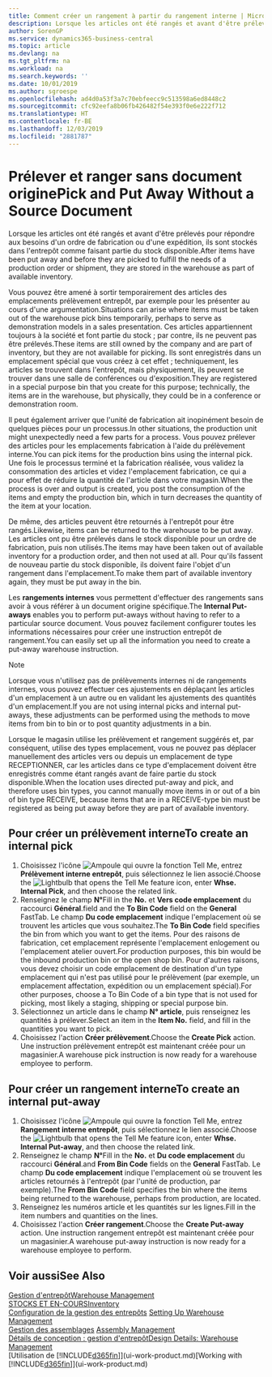```yaml
---
title: Comment créer un rangement à partir du rangement interne | Microsoft Docs
description: Lorsque les articles ont été rangés et avant d'être prélevés pour répondre aux besoins d'un ordre de fabrication ou d'une expédition, ils sont stockés dans l'entrepôt comme faisant partie du stock disponible.
author: SorenGP
ms.service: dynamics365-business-central
ms.topic: article
ms.devlang: na
ms.tgt_pltfrm: na
ms.workload: na
ms.search.keywords: ''
ms.date: 10/01/2019
ms.author: sgroespe
ms.openlocfilehash: ad4d0a53f3a7c70ebfeecc9c513598a6ed8448c2
ms.sourcegitcommit: cfc92eefa8b06fb426482f54e393f0e6e222f712
ms.translationtype: HT
ms.contentlocale: fr-BE
ms.lasthandoff: 12/03/2019
ms.locfileid: "2881787"
---
```

# <a name="pick-and-put-away-without-a-source-document"></a><span data-ttu-id="069de-103">Prélever et ranger sans document origine</span><span class="sxs-lookup"><span data-stu-id="069de-103">Pick and Put Away Without a Source Document</span></span>
<span data-ttu-id="069de-104">Lorsque les articles ont été rangés et avant d'être prélevés pour répondre aux besoins d'un ordre de fabrication ou d'une expédition, ils sont stockés dans l'entrepôt comme faisant partie du stock disponible.</span><span class="sxs-lookup"><span data-stu-id="069de-104">After items have been put away and before they are picked to fulfill the needs of a production order or shipment, they are stored in the warehouse as part of available inventory.</span></span>  

<span data-ttu-id="069de-105">Vous pouvez être amené à sortir temporairement des articles des emplacements prélèvement entrepôt, par exemple pour les présenter au cours d'une argumentation.</span><span class="sxs-lookup"><span data-stu-id="069de-105">Situations can arise where items must be taken out of the warehouse pick bins temporarily, perhaps to serve as demonstration models in a sales presentation.</span></span> <span data-ttu-id="069de-106">Ces articles appartiennent toujours à la société et font partie du stock ; par contre, ils ne peuvent pas être prélevés.</span><span class="sxs-lookup"><span data-stu-id="069de-106">These items are still owned by the company and are part of inventory, but they are not available for picking.</span></span> <span data-ttu-id="069de-107">Ils sont enregistrés dans un emplacement spécial que vous créez à cet effet ; techniquement, les articles se trouvent dans l'entrepôt, mais physiquement, ils peuvent se trouver dans une salle de conférences ou d'exposition.</span><span class="sxs-lookup"><span data-stu-id="069de-107">They are registered in a special purpose bin that you create for this purpose; technically, the items are in the warehouse, but physically, they could be in a conference or demonstration room.</span></span>  

<span data-ttu-id="069de-108">Il peut également arriver que l'unité de fabrication ait inopinément besoin de quelques pièces pour un processus.</span><span class="sxs-lookup"><span data-stu-id="069de-108">In other situations, the production unit might unexpectedly need a few parts for a process.</span></span> <span data-ttu-id="069de-109">Vous pouvez prélever des articles pour les emplacements fabrication à l'aide du prélèvement interne.</span><span class="sxs-lookup"><span data-stu-id="069de-109">You can pick items for the production bins using the internal pick.</span></span> <span data-ttu-id="069de-110">Une fois le processus terminé et la fabrication réalisée, vous validez la consommation des articles et videz l'emplacement fabrication, ce qui a pour effet de réduire la quantité de l'article dans votre magasin.</span><span class="sxs-lookup"><span data-stu-id="069de-110">When the process is over and output is created, you post the consumption of the items and empty the production bin, which in turn decreases the quantity of the item at your location.</span></span>  

<span data-ttu-id="069de-111">De même, des articles peuvent être retournés à l'entrepôt pour être rangés.</span><span class="sxs-lookup"><span data-stu-id="069de-111">Likewise, items can be returned to the warehouse to be put away.</span></span> <span data-ttu-id="069de-112">Les articles ont pu être prélevés dans le stock disponible pour un ordre de fabrication, puis non utilisés.</span><span class="sxs-lookup"><span data-stu-id="069de-112">The items may have been taken out of available inventory for a production order, and then not used at all.</span></span> <span data-ttu-id="069de-113">Pour qu'ils fassent de nouveau partie du stock disponible, ils doivent faire l'objet d'un rangement dans l'emplacement.</span><span class="sxs-lookup"><span data-stu-id="069de-113">To make them part of available inventory again, they must be put away in the bin.</span></span>  

<span data-ttu-id="069de-114">Les **rangements internes** vous permettent d'effectuer des rangements sans avoir à vous référer à un document origine spécifique.</span><span class="sxs-lookup"><span data-stu-id="069de-114">The **Internal Put-aways** enables you to perform put-aways without having to refer to a particular source document.</span></span> <span data-ttu-id="069de-115">Vous pouvez facilement configurer toutes les informations nécessaires pour créer une instruction entrepôt de rangement.</span><span class="sxs-lookup"><span data-stu-id="069de-115">You can easily set up all the information you need to create a put-away warehouse instruction.</span></span>  

> [!NOTE]  
>  <span data-ttu-id="069de-116">Lorsque vous n'utilisez pas de prélèvements internes ni de rangements internes, vous pouvez effectuer ces ajustements en déplaçant les articles d'un emplacement à un autre ou en validant les ajustements des quantités d'un emplacement.</span><span class="sxs-lookup"><span data-stu-id="069de-116">If you are not using internal picks and internal put-aways, these adjustments can be performed using the methods to move items from bin to bin or to post quantity adjustments in a bin.</span></span>  
>   
>  <span data-ttu-id="069de-117">Lorsque le magasin utilise les prélèvement et rangement suggérés et, par conséquent, utilise des types emplacement, vous ne pouvez pas déplacer manuellement des articles vers ou depuis un emplacement de type RECEPTIONNER, car les articles dans ce type d'emplacement doivent être enregistrés comme étant rangés avant de faire partie du stock disponible.</span><span class="sxs-lookup"><span data-stu-id="069de-117">When the location uses directed put-away and pick, and therefore uses bin types, you cannot manually move items in or out of a bin of bin type RECEIVE, because items that are in a RECEIVE-type bin must be registered as being put away before they are part of available inventory.</span></span>  

## <a name="to-create-an-internal-pick"></a><span data-ttu-id="069de-118">Pour créer un prélèvement interne</span><span class="sxs-lookup"><span data-stu-id="069de-118">To create an internal pick</span></span>  
1.  <span data-ttu-id="069de-119">Choisissez l'icône ![Ampoule qui ouvre la fonction Tell Me](media/ui-search/search_small.png "Dites-moi ce que vous voulez faire"), entrez **Prélèvement interne entrepôt**, puis sélectionnez le lien associé.</span><span class="sxs-lookup"><span data-stu-id="069de-119">Choose the ![Lightbulb that opens the Tell Me feature](media/ui-search/search_small.png "Tell me what you want to do") icon, enter **Whse. Internal Pick**, and then choose the related link.</span></span>  
2.  <span data-ttu-id="069de-120">Renseignez le champ **N°**</span><span class="sxs-lookup"><span data-stu-id="069de-120">Fill in the **No.**</span></span> <span data-ttu-id="069de-121">et **Vers code emplacement** du raccourci **Général**.</span><span class="sxs-lookup"><span data-stu-id="069de-121">field and the **To Bin Code** field on the **General** FastTab.</span></span> <span data-ttu-id="069de-122">Le champ **Du code emplacement** indique l'emplacement où se trouvent les articles que vous souhaitez.</span><span class="sxs-lookup"><span data-stu-id="069de-122">The **To Bin Code** field specifies the bin from which you want to get the items.</span></span> <span data-ttu-id="069de-123">Pour des raisons de fabrication, cet emplacement représente l'emplacement enlogement ou l'emplacement atelier ouvert.</span><span class="sxs-lookup"><span data-stu-id="069de-123">For production purposes, this bin would be the inbound production bin or the open shop bin.</span></span> <span data-ttu-id="069de-124">Pour d'autres raisons, vous devez choisir un code emplacement de destination d'un type emplacement qui n'est pas utilisé pour le prélèvement (par exemple, un emplacement affectation, expédition ou un emplacement spécial).</span><span class="sxs-lookup"><span data-stu-id="069de-124">For other purposes, choose a To Bin Code of a bin type that is not used for picking, most likely a staging, shipping or special purpose bin.</span></span>  
3.  <span data-ttu-id="069de-125">Sélectionnez un article dans le champ **N° article**, puis renseignez les quantités à prélever.</span><span class="sxs-lookup"><span data-stu-id="069de-125">Select an item in the **Item No.** field, and fill in the quantities you want to pick.</span></span>  
4. <span data-ttu-id="069de-126">Choisissez l'action **Créer prélèvement**.</span><span class="sxs-lookup"><span data-stu-id="069de-126">Choose the **Create Pick** action.</span></span> <span data-ttu-id="069de-127">Une instruction prélèvement entrepôt est maintenant créée pour un magasinier.</span><span class="sxs-lookup"><span data-stu-id="069de-127">A warehouse pick instruction is now ready for a warehouse employee to perform.</span></span>  

## <a name="to-create-an-internal-put-away"></a><span data-ttu-id="069de-128">Pour créer un rangement interne</span><span class="sxs-lookup"><span data-stu-id="069de-128">To create an internal put-away</span></span>  
1.  <span data-ttu-id="069de-129">Choisissez l'icône ![Ampoule qui ouvre la fonction Tell Me](media/ui-search/search_small.png "Dites-moi ce que vous voulez faire"), entrez **Rangement interne entrepôt**, puis sélectionnez le lien associé.</span><span class="sxs-lookup"><span data-stu-id="069de-129">Choose the ![Lightbulb that opens the Tell Me feature](media/ui-search/search_small.png "Tell me what you want to do") icon, enter **Whse. Internal Put-away**, and then choose the related link.</span></span>  
2.  <span data-ttu-id="069de-130">Renseignez le champ **N°**</span><span class="sxs-lookup"><span data-stu-id="069de-130">Fill in the **No.**</span></span> <span data-ttu-id="069de-131">et **Du code emplacement** du raccourci **Général**.</span><span class="sxs-lookup"><span data-stu-id="069de-131">and **From Bin Code** fields on the **General** FastTab.</span></span> <span data-ttu-id="069de-132">Le champ **Du code emplacement** indique l'emplacement où se trouvent les articles retournés à l'entrepôt (par l'unité de production, par exemple).</span><span class="sxs-lookup"><span data-stu-id="069de-132">The **From Bin Code** field specifies the bin where the items being returned to the warehouse, perhaps from production, are located.</span></span>  
3.  <span data-ttu-id="069de-133">Renseignez les numéros article et les quantités sur les lignes.</span><span class="sxs-lookup"><span data-stu-id="069de-133">Fill in the item numbers and quantities on the lines.</span></span>  
4.  <span data-ttu-id="069de-134">Choisissez l'action **Créer rangement**.</span><span class="sxs-lookup"><span data-stu-id="069de-134">Choose the **Create Put-away** action.</span></span> <span data-ttu-id="069de-135">Une instruction rangement entrepôt est maintenant créée pour un magasinier.</span><span class="sxs-lookup"><span data-stu-id="069de-135">A warehouse put-away instruction is now ready for a warehouse employee to perform.</span></span>  

## <a name="see-also"></a><span data-ttu-id="069de-136">Voir aussi</span><span class="sxs-lookup"><span data-stu-id="069de-136">See Also</span></span>  
[<span data-ttu-id="069de-137">Gestion d'entrepôt</span><span class="sxs-lookup"><span data-stu-id="069de-137">Warehouse Management</span></span>](warehouse-manage-warehouse.md)  
[<span data-ttu-id="069de-138">STOCKS ET EN-COURS</span><span class="sxs-lookup"><span data-stu-id="069de-138">Inventory</span></span>](inventory-manage-inventory.md)  
<span data-ttu-id="069de-139">[Configuration de la gestion des entrepôts](warehouse-setup-warehouse.md)   </span><span class="sxs-lookup"><span data-stu-id="069de-139">[Setting Up Warehouse Management](warehouse-setup-warehouse.md)   </span></span>  
<span data-ttu-id="069de-140">[Gestion des assemblages](assembly-assemble-items.md)  </span><span class="sxs-lookup"><span data-stu-id="069de-140">[Assembly Management](assembly-assemble-items.md)  </span></span>  
[<span data-ttu-id="069de-141">Détails de conception : gestion d'entrepôt</span><span class="sxs-lookup"><span data-stu-id="069de-141">Design Details: Warehouse Management</span></span>](design-details-warehouse-management.md)  
<span data-ttu-id="069de-142">[Utilisation de [!INCLUDE[d365fin](includes/d365fin_md.md)]](ui-work-product.md)</span><span class="sxs-lookup"><span data-stu-id="069de-142">[Working with [!INCLUDE[d365fin](includes/d365fin_md.md)]](ui-work-product.md)</span></span>

